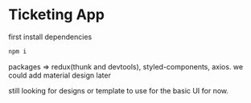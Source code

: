 # Ticketing App

first install dependencies

```bash
npm i 
```

packages => redux(thunk and devtools), styled-components, axios. we could add material design later

still looking for designs or template to use for the basic UI for now.
